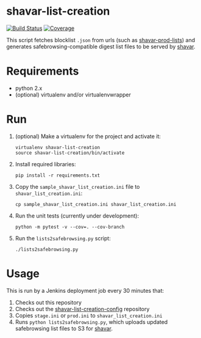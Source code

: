 shavar-list-creation
====================

[![Build Status](https://circleci.com/gh/mozilla-services/shavar-list-creation/tree/main.svg?style=shield)](https://circleci.com/gh/mozilla-services/shavar-list-creation/tree/main)
[![Coverage](https://circleci.com/api/v1.1/project/github/mozilla-services/shavar-list-creation/latest/artifacts/0/coverage.svg?branch=main)](https://circleci.com/api/v1.1/project/github/mozilla-services/shavar-list-creation/latest/artifacts/0/htmlcov/index.html?branch=main)

This script fetches blocklist `.json` from urls (such as
[shavar-prod-lists](https://github.com/mozilla-services/shavar-prod-lists)) and
generates safebrowsing-compatible digest list files to be served by
[shavar](https://github.com/mozilla-services/shavar).

# Requirements

* python 2.x
* (optional) virtualenv and/or virtualenvwrapper

# Run

1. (optional) Make a virtualenv for the project and activate it:

    ```
    virtualenv shavar-list-creation
    source shavar-list-creation/bin/activate
    ```

2. Install required libraries:

    ```
    pip install -r requirements.txt
    ```

3. Copy the `sample_shavar_list_creation.ini` file to
   `shavar_list_creation.ini`:

    ```
    cp sample_shavar_list_creation.ini shavar_list_creation.ini
    ```

4. Run the unit tests (currently under development):

    ```
    python -m pytest -v --cov=. --cov-branch
    ```

5. Run the `lists2safebrowsing.py` script:

    ```
    ./lists2safebrowsing.py
    ```

# Usage
This is run by a Jenkins deployment job every 30 minutes that:

1. Checks out this repository
2. Checks out the [shavar-list-creation-config](https://github.com/mozilla-services/shavar-list-creation-config/) repository
3. Copies `stage.ini` or `prod.ini` to `shavar_list_creation.ini`
4. Runs `python lists2safebrowsing.py`, which uploads updated safebrowsing list files to S3 for [shavar](https://github.com/mozilla-services/shavar).
